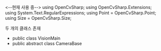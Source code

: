 <--현재 사용 중-->
	using OpenCvSharp;
	using OpenCvSharp.Extensions;
	using System.Text.RegularExpressions;
	using Point = OpenCvSharp.Point;
	using Size = OpenCvSharp.Size;


두 개의 클래스 존재
- public class VisionMain
- public abstract class CameraBase
